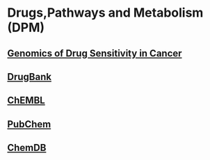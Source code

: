 # Drugs,Pathways and Metabolism (DPM)


## [Genomics of Drug Sensitivity in Cancer](https://www.cancerrxgene.org/)



## [DrugBank](https://www.drugbank.ca/)


## [ChEMBL](https://www.ebi.ac.uk/chembl/)

## [PubChem](https://pubchem.ncbi.nlm.nih.gov/)


## [ChemDB](http://cdb.ics.uci.edu/cgibin/Smi2DepictWeb.py)
